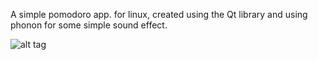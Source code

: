 A simple pomodoro app. for linux, created using the Qt library
and using phonon for some simple sound effect.

![alt tag](https://raw.github.com/yippee-ki-yay/ParadajzApp/master/screenshot.png)
